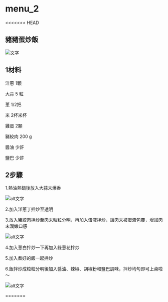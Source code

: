 # menu_2

<<<<<<< HEAD

## 豬豬蛋炒飯

![文字](https://imageproxy.icook.network/resize?background=255%2C255%2C255&nocrop=true&stripmeta=true&type=auto&url=http%3A%2F%2Ftokyo-kitchen.icook.tw.s3.amazonaws.com%2Fuploads%2Frecipe%2Fcover%2F389551%2F97a8710b3279e144.jpg&width=443)

## 1材料

洋蔥 1顆

大蒜 5 粒

蔥  1/2把

米  2杯米杯

雞蛋 2顆

豬絞肉 200 g

醬油  少許

鹽巴  少許

## 2步驟

1.熱油熱鍋後放入大蒜末爆香

![alt文字](https://imageproxy.icook.network/resize?background=255%2C255%2C255&nocrop=true&stripmeta=true&type=auto&url=http%3A%2F%2Ftokyo-kitchen.icook.tw.s3.amazonaws.com%2Fuploads%2Fstep%2Fcover%2F1975463%2F250b87b1259433b0.jpg&width=220)

2.加入洋蔥丁拌炒至透明

3.放入豬絞肉拌炒至肉末粒粒分明，再加入蛋液拌炒，讓肉末被蛋液包覆，增加肉末潤嫩口感

![alt文字](https://imageproxy.icook.network/resize?background=255%2C255%2C255&nocrop=true&stripmeta=true&type=auto&url=http%3A%2F%2Ftokyo-kitchen.icook.tw.s3.amazonaws.com%2Fuploads%2Fstep%2Fcover%2F1975465%2Fcae1ee93448f15d5.jpg&width=220)

4.加入蔥白拌炒一下再加入綠蔥花拌炒

5.加入煮好的飯一起拌炒

6.飯拌炒成粒粒分明後加入醬油、辣椒、胡椒粉和鹽巴調味，拌炒均勻即可上桌啦～

![alt文字](https://imageproxy.icook.network/resize?background=255%2C255%2C255&nocrop=true&stripmeta=true&type=auto&url=http%3A%2F%2Ftokyo-kitchen.icook.tw.s3.amazonaws.com%2Fuploads%2Fstep%2Fcover%2F1975468%2F1e554a2060312b6d.jpg&width=220)

=======
